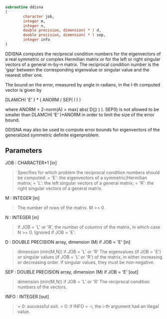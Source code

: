 ```fortran
subroutine ddisna
(
        character job,
        integer m,
        integer n,
        double precision, dimension( * ) d,
        double precision, dimension( * ) sep,
        integer info
)
```

DDISNA computes the reciprocal condition numbers for the eigenvectors
of a real symmetric or complex Hermitian matrix or for the left or
right singular vectors of a general m-by-n matrix. The reciprocal
condition number is the 'gap' between the corresponding eigenvalue or
singular value and the nearest other one.

The bound on the error, measured by angle in radians, in the I-th
computed vector is given by

DLAMCH( 'E' ) * ( ANORM / SEP( I ) )

where ANORM = 2-norm(A) = max( abs( D(j) ) ).  SEP(I) is not allowed
to be smaller than DLAMCH( 'E' )*ANORM in order to limit the size of
the error bound.

DDISNA may also be used to compute error bounds for eigenvectors of
the generalized symmetric definite eigenproblem.

## Parameters
JOB : CHARACTER*1 [in]
> Specifies for which problem the reciprocal condition numbers
> should be computed:
> = 'E':  the eigenvectors of a symmetric/Hermitian matrix;
> = 'L':  the left singular vectors of a general matrix;
> = 'R':  the right singular vectors of a general matrix.

M : INTEGER [in]
> The number of rows of the matrix. M >= 0.

N : INTEGER [in]
> If JOB = 'L' or 'R', the number of columns of the matrix,
> in which case N >= 0. Ignored if JOB = 'E'.

D : DOUBLE PRECISION array, dimension (M) if JOB = 'E' [in]
> dimension (min(M,N)) if JOB = 'L' or 'R'
> The eigenvalues (if JOB = 'E') or singular values (if JOB =
> 'L' or 'R') of the matrix, in either increasing or decreasing
> order. If singular values, they must be non-negative.

SEP : DOUBLE PRECISION array, dimension (M) if JOB = 'E' [out]
> dimension (min(M,N)) if JOB = 'L' or 'R'
> The reciprocal condition numbers of the vectors.

INFO : INTEGER [out]
> = 0:  successful exit.
> < 0:  if INFO = -i, the i-th argument had an illegal value.
